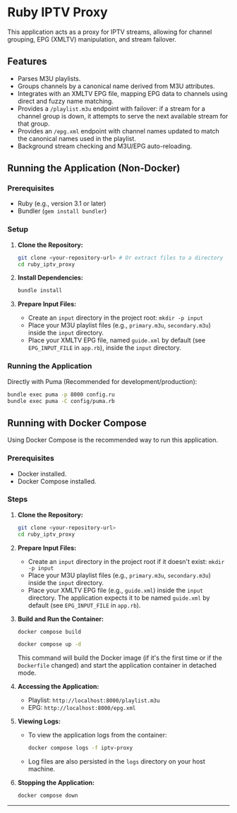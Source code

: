 # Ruby IPTV Proxy

This application acts as a proxy for IPTV streams, allowing for channel grouping, EPG (XMLTV) manipulation, and stream failover.

## Features

*   Parses M3U playlists.
*   Groups channels by a canonical name derived from M3U attributes.
*   Integrates with an XMLTV EPG file, mapping EPG data to channels using direct and fuzzy name matching.
*   Provides a `/playlist.m3u` endpoint with failover: if a stream for a channel group is down, it attempts to serve the next available stream for that group.
*   Provides an `/epg.xml` endpoint with channel names updated to match the canonical names used in the playlist.
*   Background stream checking and M3U/EPG auto-reloading.

## Running the Application (Non-Docker)

### Prerequisites

*   Ruby (e.g., version 3.1 or later)
*   Bundler (`gem install bundler`)

### Setup

1.  **Clone the Repository:**
    ```bash
    git clone <your-repository-url> # Or extract files to a directory
    cd ruby_iptv_proxy
    ```

2.  **Install Dependencies:**
    ```bash
    bundle install
    ```

3.  **Prepare Input Files:**
    *   Create an `input` directory in the project root: `mkdir -p input`
    *   Place your M3U playlist files (e.g., `primary.m3u`, `secondary.m3u`) inside the `input` directory.
    *   Place your XMLTV EPG file, named `guide.xml` by default (see `EPG_INPUT_FILE` in `app.rb`), inside the `input` directory.

### Running the Application

Directly with Puma (Recommended for development/production):
```bash
bundle exec puma -p 8000 config.ru
bundle exec puma -C config/puma.rb
```

## Running with Docker Compose

Using Docker Compose is the recommended way to run this application.

### Prerequisites

*   Docker installed.
*   Docker Compose installed.

### Steps

1.  **Clone the Repository:**
    ```bash
    git clone <your-repository-url>
    cd ruby_iptv_proxy
    ```

2.  **Prepare Input Files:**
    *   Create an `input` directory in the project root if it doesn't exist: `mkdir -p input`
    *   Place your M3U playlist files (e.g., `primary.m3u`, `secondary.m3u`) inside the `input` directory.
    *   Place your XMLTV EPG file (e.g., `guide.xml`) inside the `input` directory. The application expects it to be named `guide.xml` by default (see `EPG_INPUT_FILE` in `app.rb`).

3.  **Build and Run the Container:**

    ```bash
    docker compose build
    ```

    ```bash
    docker compose up -d
    ```
    This command will build the Docker image (if it's the first time or if the `Dockerfile` changed) and start the application container in detached mode.

4.  **Accessing the Application:**
    *   Playlist: `http://localhost:8000/playlist.m3u`
    *   EPG: `http://localhost:8000/epg.xml`

5.  **Viewing Logs:**
    *   To view the application logs from the container:
        ```bash
        docker compose logs -f iptv-proxy
        ```
    *   Log files are also persisted in the `logs` directory on your host machine.

6.  **Stopping the Application:**
    ```bash
    docker compose down
    ```

---